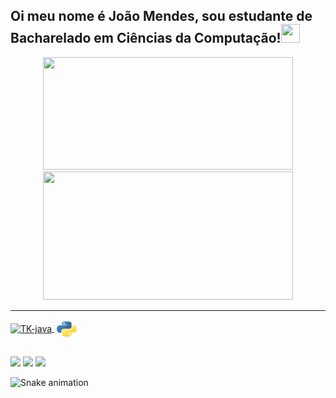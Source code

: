 ## Oi meu nome é João Mendes, sou estudante de Bacharelado em Ciências da Computação!<img src = "https://media.giphy.com/media/hvRJCLFzcasrR4ia7z/giphy.gif" height="30" width="30"> </h1>


<div align="center">
  <a href="https://github.com/VitorBCC007">
  <img height="180" width="400" src="https://github-readme-stats.vercel.app/api?username=VitorBCC007&show_icons=true&theme=radical&include_all_commits=true&count_private=true"/>
  <img height="205" width="400" src="https://github-readme-stats.vercel.app/api/top-langs/?username=VitorBCC007&layout=compact&langs_count=7&theme=radical"/>
</div>
<div style="display: inline_block">
 <hr>
  <img align="center" alt="TK-java" height="40" width="40" src="https://cdn.jsdelivr.net/gh/devicons/devicon/icons/java/java-original-wordmark.svg" />
  <img align="center" alt="Tk-python" height="30" width="40" src="https://raw.githubusercontent.com/devicons/devicon/master/icons/python/python-original.svg">

 
</div>
  
  ##
 
<div> 
  
  <a href="https://www.instagram.com/joaovitormendesborges2020/" target="_blank"><img src="https://img.shields.io/badge/-Instagram-%23E4405F?style=for-the-badge&logo=instagram&logoColor=white" target="_blank"></a>
  <a href = "https://api.whatsapp.com/send/?phone=5564992141203&text&app_absent=0"><img src="https://img.shields.io/badge/WhatsApp-25D366?style=for-the-badge&logo=whatsapp&logoColor=white"></a>
   <a href = "mailto:joaovitormendesborges@gmail.com"><img src="https://img.shields.io/badge/-Gmail-%23333?style=for-the-badge&logo=gmail&logoColor=white" target="_blank"></a>
  

  ![Snake animation](https://github.com/VitorBCC007/VitorBCC007/blob/output/github-contribution-grid-snake.svg)
 
</div>
